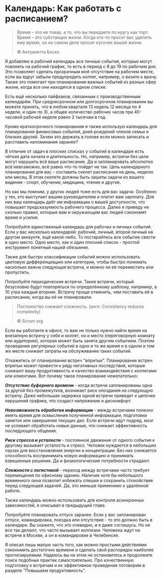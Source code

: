 # Календарь: Как работать с расписанием?

> Время – это не товар, а то, что вы передаете по кругу как торт. Время – это субстанция жизни. Когда кто-то просит вас уделить ему время, он на самом деле просит кусочек вашей жизни.
>
> ©️ Антуанетта Боско

Я добавляю в рабочий календарь все личные события, которые могут повлиять на рабочий график, то есть в период с 8 до 19 по рабочим дня. Это позволяет сделать прозрачным моё отсутствие на рабочем месте, если вы вдруг забыли предупредить коллег, например, о визите к врачу. Также это помогает при планировании важных событий из разных сфер жизни, когда все они находятся в одном списке.

Есть ещё несколько лайфхаков, связанным с производственным календарём. При среднесрочном или долгосрочном планировании вы можете принять, что в любом квартале 13 недель (2 месяца по 4 недели, и один по 3), а общее количество рабочих часов при 40-часовой рабочей неделе равно 2 тысячам в год.

Кроме краткосрочного планирования я также использую календарь для планирования финансовых событий, дней рождений членов семьи и близких друзей. Зачем это держать в голове если можно записать и расставить напоминания заранее?

В отличие от задач в плоских списках у событий в календаре есть чёткая дата начала и длительность. Но, например, встречи без цели могут нарушить всё ваше расписание. Да и запланировать абсолютно всё невозможно, всё равно что-то пойдет не так. Цель календарного планирования для вас - составить скелет расписания на день, неделю или месяц. В этом скелете должны быть зашиты задачи из вашего видения - спорт, обучение, медицина, чтение и другие.

Но как мы помним, у других людей тоже есть для вас задачи. Особенно у тех, кто выступает вашим руководителем и платит вам зарплату. Для них ваш календарь даёт им информации о вашей доступности, что повышает предсказуемость рабочего процесса. Далее я приведу не сколько правил, которые вам и окружающим вас людей сэкономят время и усилия.

Попробуйте единственный календарь для рабочих и личных событий. Если у вас несколько календарей: рабочий, личный, второй личный на другом аккаунте, ещё какой-либо. То постарайтесь все событие свести в одно место. Одно место, как и один плоский список - простой инструмент понятный нашей обезьянке.

Также для быстро классификации событий можно использовать цветовую дифференциацию или категории, чтобы быстро понимать насколько важна следующая встреча, и можно ли её переместить или пропустить.

Попробуйте периодические встречи. Такие встречи, который безусловно будут повторяться по определённому шаблону, например, в 10 утра каждый вторник. Встречу проще отменить, чем поставить её в расписание, когда вы её не планировали.

> Постоянство снижает сложность. (англ: Consistency reduces complexity)
>
> ©️ Scrum org

Если вы работаете в офисе, то вам не только нужно найти время на внезапную встречу у себя и коллег, но и место (переговорную комнату или аудиторию), которая может быть занята другим событием. Поэтом проведение регулярных событий в одно и то же время и в одном и том же месте снижает затраты на обслуживание таких событий.

Откажитесь от планирования встреч "впритык". Планирование встреч впритык может привести к ряду негативных последствий, которые снижают вашу продуктивность и качество взаимодействия с коллегами или клиентами. Вот почему такое планирование нежелательно:

***Отсутствие буферного времени*** - когда встречи запланированы одна за другой без промежутков, возникает риск опоздания на следующую встречу. Даже небольшая задержка одной встречи приведет к цепочке нарушений графика, что создаст напряжение и дискомфорт.

***Невозможность обработки информации*** - между встречами полезно иметь время для осмысления полученной информации, подготовки заметок или завершения текущих дел. Если встречи идут подряд, мозг не успевает обработать новые данные, что снижает эффективность последующего общения.

***Риск стресса и усталости*** - постоянное движение от одного события к другому вызывает усталость и стресс. Человек нуждается в небольших паузах для восстановления энергии и концентрации. Без них снижается способность воспринимать новую информацию и принимать взвешенные решения. Да и физиологические потребности страдают.

***Сложности с логистикой*** - переход между встречами часто требует перемещения по офисному зданию. Наличие хотя бы небольшого временного окна позволит избежать спешки и сохранить спокойствие перед следующей задачей. Да, это меньше применимо к удалённой работе.

Также календарь можно использовать для контроля асинхронных зависимостей, я описывал в предыдущей главе.

Попробуйте планировать отпуск заранее. Если у вас запланирован отпуск, командировка, поездка или отсутствие - то это должно быть в календаре. Вы скажете, что это очевидно, и я даже соглашусь. Но не все так делают, что часто вызывает коллизии. Человека ждут на встрече в Москве, а он в командировке в Челябинске.

Я описал лишь малую часть того, как можно простыми действиями сэкономить достаточно времени и сделать свой распорядок наиболее прогнозируемым. Надеюсь вы на этом не остановитесь и продолжите поиск подобных практик самостоятельно. Про качественную подготовку к встречам и их эффективное проведение поговорим в разделе "Повышаем продуктивность".
